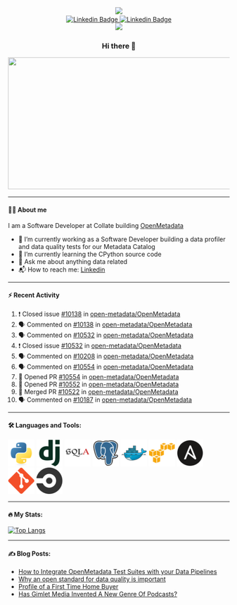 <div id="header" align="center">
  <img src="https://media.giphy.com/media/5eLDrEaRGHegx2FeF2/giphy.gif" width="100"/>
</div>
<div id="badges" align="center">
  <a href="https://www.linkedin.com/in/teddycrepineau/">
    <img src="https://shields.io/badge/Linkedin-blue?logo=linkedin&logoColor=white&style=for-the-badge" alt="Linkedin Badge"/>
  </a>
  <a href="https://medium.com/@teddycrpineau">
    <img src="https://shields.io/badge/Medium-black?logo=medium&logoColor=white&style=for-the-badge" alt="Linkedin Badge"/>
  </a>
</div>
<div align="center">
  <img src="https://komarev.com/ghpvc/?username=TeddyCr&color=blue&style=flat-square" />
</div>

<h3 align="center">
Hi there 👋
</h3>
<div align="center">
  <img src="https://media.giphy.com/media/L8K62iTDkzGX6/giphy.gif" width="600" height="300"/>
</div>

---

#### :technologist: About me
I am a Software Developer at Collate building <a href="https://open-metadata.org"/>OpenMetadata</a>
- 🔭 I’m currently working as a Software Developer building a data profiler and data quality tests for our Metadata Catalog
- 🐍 I’m currently learning the CPython source code
- 💬 Ask me about anything data related
- 📬 How to reach me: [Linkedin](https://shields.io/badge/Linkedin-blue?logo=linkedin&logoColor=white&style=for-the-badge)

---

#### ⚡️ Recent Activity
<!--START_SECTION:activity-->
1. ❗️ Closed issue [#10138](https://github.com/open-metadata/OpenMetadata/issues/10138) in [open-metadata/OpenMetadata](https://github.com/open-metadata/OpenMetadata)
2. 🗣 Commented on [#10138](https://github.com/open-metadata/OpenMetadata/issues/10138) in [open-metadata/OpenMetadata](https://github.com/open-metadata/OpenMetadata)
3. 🗣 Commented on [#10532](https://github.com/open-metadata/OpenMetadata/issues/10532) in [open-metadata/OpenMetadata](https://github.com/open-metadata/OpenMetadata)
4. ❗️ Closed issue [#10532](https://github.com/open-metadata/OpenMetadata/issues/10532) in [open-metadata/OpenMetadata](https://github.com/open-metadata/OpenMetadata)
5. 🗣 Commented on [#10208](https://github.com/open-metadata/OpenMetadata/issues/10208) in [open-metadata/OpenMetadata](https://github.com/open-metadata/OpenMetadata)
6. 🗣 Commented on [#10554](https://github.com/open-metadata/OpenMetadata/issues/10554) in [open-metadata/OpenMetadata](https://github.com/open-metadata/OpenMetadata)
7. 💪 Opened PR [#10554](https://github.com/open-metadata/OpenMetadata/pull/10554) in [open-metadata/OpenMetadata](https://github.com/open-metadata/OpenMetadata)
8. 💪 Opened PR [#10552](https://github.com/open-metadata/OpenMetadata/pull/10552) in [open-metadata/OpenMetadata](https://github.com/open-metadata/OpenMetadata)
9. 🎉 Merged PR [#10522](https://github.com/open-metadata/OpenMetadata/pull/10522) in [open-metadata/OpenMetadata](https://github.com/open-metadata/OpenMetadata)
10. 🗣 Commented on [#10187](https://github.com/open-metadata/OpenMetadata/issues/10187) in [open-metadata/OpenMetadata](https://github.com/open-metadata/OpenMetadata)
<!--END_SECTION:activity-->

---

#### :hammer_and_wrench: Languages and Tools:
<div>
   <img src="https://github.com/devicons/devicon/blob/master/icons/python/python-original.svg" width="60" height="60"/>
   <img src="https://github.com/devicons/devicon/blob/master/icons/django/django-plain.svg" width="60" height="60"/>
   <img src="https://github.com/devicons/devicon/blob/master/icons/sqlalchemy/sqlalchemy-original.svg" width="60" height="60"/>
   <img src="https://github.com/devicons/devicon/blob/master/icons/postgresql/postgresql-original.svg" width="60" height="60"/>
   <img src="https://github.com/devicons/devicon/blob/master/icons/docker/docker-original.svg" width="60" height="60"/>
   <img src="https://github.com/devicons/devicon/blob/master/icons/amazonwebservices/amazonwebservices-original.svg" width="60" height="60"/>
   <img src="https://github.com/devicons/devicon/blob/master/icons/ansible/ansible-original.svg" width="60" height="60"/>
   <img src="https://github.com/devicons/devicon/blob/master/icons/git/git-original.svg" width="60" height="60"/>
   <img src="https://github.com/devicons/devicon/blob/master/icons/circleci/circleci-plain.svg" width="60" height="60"/>
</div>

---

#### 🔥 My Stats:
[![Top Langs](https://github-readme-stats.vercel.app/api/top-langs/?username=TeddyCr&layout=compact&hide=javascript,html,css)](https://github.com/anuraghazra/github-readme-stats)

---

#### ✍️ Blog Posts:
<!-- BLOG-POST-LIST:START -->
- [How to Integrate OpenMetadata Test Suites with your Data Pipelines](https://blog.open-metadata.org/how-to-integrate-openmetadata-test-suites-with-your-data-pipelines-d83fb55fa494?source=rss-16e0670af08f------2)
- [Why an open standard for data quality is important](https://blog.open-metadata.org/why-are-we-building-a-data-quality-standard-1753fae87259?source=rss-16e0670af08f------2)
- [Profile of a First Time Home Buyer](https://medium.com/@teddycrpineau/profile-of-a-first-time-home-buyer-f6498b9aacc8?source=rss-16e0670af08f------2)
- [Has Gimlet Media Invented A New Genre Of Podcasts?](https://medium.com/@teddycrpineau/has-gimlet-media-invented-the-plog-983533737398?source=rss-16e0670af08f------2)
<!-- BLOG-POST-LIST:END -->

